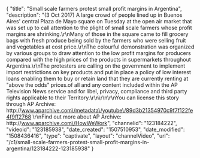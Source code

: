 {
    "title": "Small scale farmers protest small profit margins in Argentina",
    "description": "(3 Oct 2017) A large crowd of people lined up in Buenos Aires' central Plaza de Mayo square on Tuesday at the open air market that was set up to call attention to the plight of small scale farmers whose profit margins are shrinking.\r\nMany of those in the square came to fill grocery bags with fresh produce being sold by the farmers who were selling fruit and vegetables at cost price.\r\nThe colourful demonstration was organized by various groups to draw attention to the low profit margins for producers compared with the high prices of the products in supermarkets throughout Argentina.\r\nThe protesters are calling on the government to implement import restrictions on key products and put in place a policy of low interest loans enabling them to buy or retain land that they are currently renting at \"above the odds\" prices.of all and any content included within the AP Television News service and for libel, privacy, compliance and third party rights applicable to their Territory.\r\n\r\n\r\nYou can license this story through AP Archive: http:\/\/www.aparchive.com\/metadata\/youtube\/89d3b21354970c9f7f122fe4f9ff2768 \r\nFind out more about AP Archive: http:\/\/www.aparchive.com\/HowWeWork",
    "channelid": "123184222",
    "videoid": "123185938",
    "date_created": "1507510953",
    "date_modified": "1508436416",
    "type": "captivate",
    "layout": "channelVideo",
    "url": "\/c1\/small-scale-farmers-protest-small-profit-margins-in-argentina\/123184222-123185938"
}